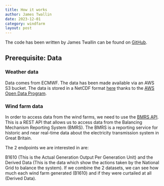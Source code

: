 ```yaml
---
title: How it works
author: James Twallin
date: 2023-12-01
category: windfarm
layout: post
---
```


The code has been written by James Twallin can be found on [GitHub][1]. 

## Prerequisite: Data

### Weather data

Data comes from ECMWF. The data has been made available via an AWS S3 bucket. The data is stored in a NetCDF format [here][2] thanks to the [AWS Open Data Program][2].


### Wind farm data

In order to access data from the wind farms, we need to use the [BMRS API](https://www.elexon.co.uk/guidance-note/bmrs-api-data-push-user-guide/). This is a REST API that allows us to access data from the Balancing Mechanism Reporting System (BMRS). The BMRS is a reporting service for historic and near real-time data about the electricity transmission system in Great Britain.

The 2 endpoints we are interested in are:

B1610 (This is the Actual Generation Output Per Generation Unit) and the Derived Data (This is the data which show the actions taken by the National Grid to balance the system). If we combine the 2 datasets, we can see how much each wind farm generated (B1610) and if they were curtailed at all (Derived Data).


[1]: https://github.com/JamesTwallin/BM_analysis
[2]: https://registry.opendata.aws/ecmwf-era5/